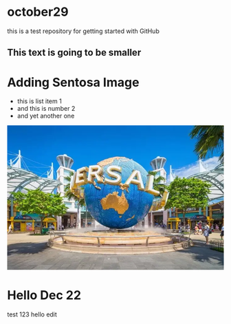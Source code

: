 # october29
this is a test repository for getting started with GitHub

## This text is going to be smaller

# Adding Sentosa Image


* this is list item 1
* and this is number 2
* and yet another one

![](image.jpg)

<h1>Hello Dec 22</h1>

test 123
hello edit
